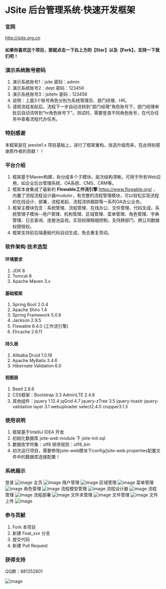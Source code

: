 # JSite 后台管理系统·快速开发框架

### 官网
http://jsite.org.cn
#### 如果你喜欢这个项目，那就点击一下右上方的【Star】以及【Fork】，支持一下我们吧！
### 演示系统账号密码
1. 演示系统账号1：jsite 密码：admin
2. 演示系统账号2：dept 密码：123456
3. 演示系统账号3：jsitehr 密码：123456
4. 说明：上面3个账号角色分别为系统管理员、部门经理、HR。
5. 请假流程发起后，流程下一步自动流转到“部门经理”角色账号下，部门经理审批后自动流转到“hr角色账号下”。测试时，需要登录不同角色账号，在代办任务中查看流程代办任务。
### 特别感谢
本框架是在 jeesite1.x 项目基础上，进行了框架重构，改造升级而来，在此特别感谢原作者的贡献！！
### 平台介绍
1. 框架基于Maven构建，拆分成多个子模块，层次结构清晰。可用于所有Web应用，如企业后台管理系统、OA系统、CMS、CRM等。
2. 框架本身集成了最新的 **Flowable工作流引擎** https://www.flowable.org/ ，内置了流程流程设计器moduler，有完整的流程管理模块，可以轻松实现流程的在线设计、部署，流程发起、流程流转跟踪等一系列OA办公业务。
3. 框架主模块包含：系统管理、流程管理、在线办公、文件管理、代码生成。系统管理子模块--用户管理、机构管理、区域管理、菜单管理、角色管理、字典管理、日志查询、连接池监视，实现权限精细控制，支持跨部门、跨公司数据权限授权。
4. 框架支持前后端基础代码自动生成，免去重复劳动。

### 软件架构·技术选型
#### 环境要求
1. JDK 8
2. Tomcat 8
3. Apache Maven 3.x
#### 基础框架
1. Spring Boot 2.0.4
2. Apache Shiro 1.4
3. Spring Framework 5.0.8
4. Jackson 2.9.5
5. Flowable 6.4.0 (工作流引擎)
6. Ehcache 2.6.11
#### 持久层
1. Alibaba Druid 1.0.18
2. Apache MyBatis 3.4.6
3. Hibernate Validation 6.0
#### 视图层
1. Beetl 2.8.6
2. CSS框架：Bootstrap 3.3  AdminLTE 2.4.8
3. 其他组件：jquery 1.12.4  jqGrid 4.7  jquery-zTree 3.5  jquery-toastr  jquery-validation  layer 3.1 webuploader  select2.4.0 cropper3.1.3

### 使用说明
1. 框架基于IntelliJ IDEA 开发
2. 初始化数据库 jsite-web module 下 jsite-init.sql
3. 数据库字符集：utf8   排序规则：utf8_bin
4. 初次运行项目，需要修改jsite-web模块下config/jsite-web.properties配置文件中的数据库连接配置！
### 系统展示
登录
![image](https://gitee.com/baseweb/JSite/raw/master/img/%E7%99%BB%E5%BD%95.png)
主页
![image](https://gitee.com/baseweb/JSite/raw/master/img/%E4%B8%BB%E9%A1%B5.png)
用户管理
![image](https://gitee.com/baseweb/JSite/raw/master/img/%E7%94%A8%E6%88%B7%E7%AE%A1%E7%90%86.png)
区域管理
![image](https://gitee.com/baseweb/JSite/raw/master/img/%E5%8C%BA%E5%9F%9F%E7%AE%A1%E7%90%86.png)
菜单管理
![image](https://gitee.com/baseweb/JSite/raw/master/img/%E8%8F%9C%E5%8D%95%E7%AE%A1%E7%90%86.png)
角色管理
![image](https://gitee.com/baseweb/JSite/raw/master/img/%E8%A7%92%E8%89%B2%E7%AE%A1%E7%90%86.png)
流程模型管理
![image](https://gitee.com/baseweb/JSite/raw/master/img/%E6%B5%81%E7%A8%8B-%E6%A8%A1%E5%9E%8B%E7%AE%A1%E7%90%86.png)
流程设计器
![image](https://gitee.com/baseweb/JSite/raw/master/img/%E6%B5%81%E7%A8%8B-%E6%B5%81%E7%A8%8B%E8%AE%BE%E8%AE%A1%E5%99%A8.png)
流程管理
![image](https://gitee.com/baseweb/JSite/raw/master/img/%E6%B5%81%E7%A8%8B%E7%AE%A1%E7%90%86.png)
流程部署
![image](https://gitee.com/baseweb/JSite/raw/master/img/%E6%B5%81%E7%A8%8B%E9%83%A8%E7%BD%B2.png)
文件夹管理
![image](https://gitee.com/baseweb/JSite/raw/master/img/%E6%96%87%E4%BB%B6%E5%A4%B9%E7%AE%A1%E7%90%86.png)
文件管理
![image](https://gitee.com/baseweb/JSite/raw/master/img/%E6%96%87%E4%BB%B6%E7%AE%A1%E7%90%86.png)
文件上传
![image](https://gitee.com/baseweb/JSite/raw/master/img/%E6%96%87%E4%BB%B6%E4%B8%8A%E4%BC%A0.png)


### 参与贡献

1. Fork 本项目
2. 新建 Feat_xxx 分支
3. 提交代码
4. 新建 Pull Request


### 获得支持
QQ群：881252801

![image](https://gitee.com/baseweb/JSite/raw/master/img/jsite-qrcode.png)